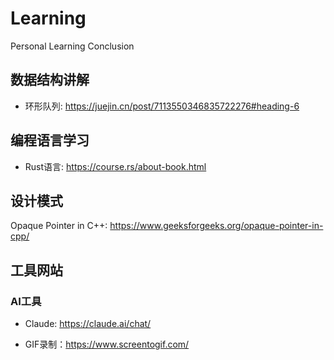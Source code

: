 # Learning
Personal Learning Conclusion


## 数据结构讲解
- 环形队列: https://juejin.cn/post/7113550346835722276#heading-6

## 编程语言学习
- Rust语言: https://course.rs/about-book.html

## 设计模式
Opaque Pointer in C++: https://www.geeksforgeeks.org/opaque-pointer-in-cpp/

## 工具网站
### AI工具
- Claude: https://claude.ai/chat/

- GIF录制：https://www.screentogif.com/
